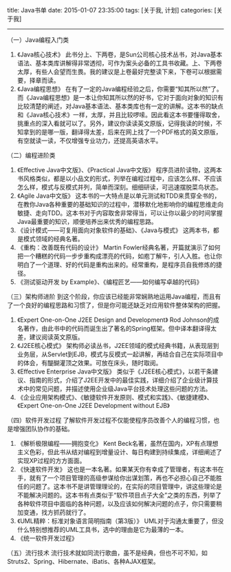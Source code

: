 title: Java书单
date: 2015-01-07 23:35:00
tags: [关于我, 计划]
categories: [关于我]

---

（一）Java编程入门类
1. 《Java核心技术》
此书分上、下两卷，是Sun公司核心技术丛书，对Java基本语法、基本类库讲解得非常透彻，可作为案头必备的工具书收藏。上、下两卷太厚，有些人会望而生畏。我的建议是上卷最好完整读下来，下卷可以根据需要，择章而读。
2. 《Java编程思想》
在有了一定的Java编程经验之后，你需要“知其所以然”了。而《Java编程思想》是一本让你知其所以然的好书，它对于面向对象的知识有比较清楚的阐述，对Java基本语法、基本类库也有一定的讲解。这本书的缺点和《Java核心技术》一样，太厚，并且比较啰嗦。因此看这本书要懂得取舍，挑重点的深入看就可以了。另外，建议你读读英文原版，记得我读的时候，不知拿到的是哪一版，翻译得太差，后来在网上找了一个PDF格式的英文原版，有空就读一读，不仅增强专业功力，还提高英语水平。

（二）编程进阶类
1. 《Effective Java中文版》、《Practical Java中文版》
程序员进阶读物，这两本书风格类似，都是以小品文的形式，列举在编程过程中，应该怎么样、不应该怎么样，模式与反模式并列，简单而深刻。细细研读，可迅速摆脱菜鸟状态。
2. 《Agile Java中文版》
这本书的一大特点是以单元测试和TDD来贯穿全书的，在教你Java各种重要的基础知识的过程中，潜移默化地影响你的编程思维走向敏捷、走向TDD。这本书对于内容取舍非常得当，可以让你以最少的时间掌握Java最重要的知识，顺便培养出来优秀的编程思路。
3. 《设计模式——可复用面向对象软件的基础》、《Java与模式》
这两本书，都是模式领域的经典名著。
4. 《重构：改善既有代码的设计》
Martin Fowler经典名著，开篇就演示了如何把一个糟糕的代码一步步重构成漂亮的代码，如庖丁解牛，引人入胜。也让你明白了一个道理、好的代码是重构出来的。经常重构，是程序员自我修炼的捷径。
5. 《测试驱动开发 by Example》、《编程匠艺——如何编写卓越的代码》

（三）架构师进阶
到这个阶段，你应该已经能非常娴熟地运用Java编程，而且有了一个良好的编程思路和习惯了，但是你可能还缺乏对应用软件整体架构的把握。
1. 《Expert One-on-One J2EE Design and Development》
Rod Johnson的成名著作，由此书中的代码而诞生出了著名的Spring框架。但中译本翻译得太差，建议阅读英文原版。
2. 《J2EE核心模式》
架构师必读丛书，J2EE领域的模式经典书籍，从表现层到业务层，从Servlet到EJB，模式与反模式一起讲解，再结合自己在实际项目中的体会，有醍醐灌顶之效果。可放在床头，随时取阅。
3. 《Effective Enterprise Java中文版》
类似于《J2EE核心模式》，以若干条建议、指南的形式，介绍了J2EE开发中的最佳实践，详细介绍了企业级计算技术中的常见问题，并描述使用企业级Java平台技术处理这些问题的方法。
4. 《企业应用架构模式》、《敏捷软件开发原则、模式和实践》、《敏捷建模》、《Expert One-on-One J2EE Development without EJB》

（四）软件开发过程
了解软件开发过程不仅能使程序员改善个人的编程习惯，也是增强团队协作的基础。
1. 《解析极限编程——拥抱变化》
Kent Beck名著，虽然在国内，XP有点理想主义色彩，但此书从结对编程到增量设计、每日构建到持续集成，详细阐述了实现XP过程的方方面面。
2. 《快速软件开发》
这也是一本名著。如果某天你有幸成了管理者，有这本书在手，就有了一个项目管理的高级参谋给你出谋划策，再也不必担心自己不能胜任的问题了。这本书不是讲管理理论的，在实际的项目管理中，讲这些理论是不能解决问题的。这本书有点类似于“软件项目点子大全”之类的东西，列举了各种软件项目中面临的各种问题，以及应该如何解决问题的点子，你只需要稍加变通，找方抓药就行了。
3. 《UML精粹：标准对象语言简明指南（第3版）》
UML对于沟通太重要了，但没什么特别想推荐的UML工具书，选中的理由是它为最薄的一本。
4. 《统一软件开发过程》

（五）流行技术
流行技术就如同流行歌曲，虽不是经典，但也不可不知，如Struts2、Spring、Hibernate、iBatis、各种AJAX框架。